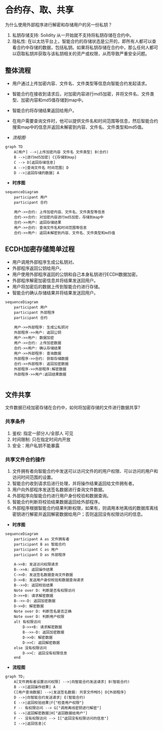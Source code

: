 # 合约存、取、共享

为什么使用外部程序进行解密和存储用户的另一份私钥？

1. 私钥存储支持: Solidity 从一开始就不支持将私钥存储在合约中。
2. 隐私性: 在以太坊平台上，智能合约的存储状态是公开的，即所有人都可以查看合约中存储的数据，包括私钥。如果将私钥存储在合约中，那么任何人都可以窃取私钥并获取与该私钥相关的资产或权限，从而导致严重安全问题。

## 整体流程

- 用户通过上传加密内容、文件名、文件类型等信息向智能合约发起请求。
- 智能合约在接收到请求后，对加密内容进行md5加密，并将文件名、文件类型、加密内容和md5值存储到map中。
- 智能合约将存储结果返回给用户。
- 在用户需要查询文件时，他可以提供文件名和时间范围等信息，然后智能合约搜索map中的信息并返回未解密到内容、文件名、文件类型和md5值。

- **流程图*·*

```mermaid
graph TD
    A[用户] -->|上传加密内容 文件名 文件类型| B(合约)
    B -->|进行md5加密| C{存储到map}
    C --> D[返回存储信息]
    A -->|查询文件名 时间范围| D 
    D -->|返回存储的数据| A
```

- **时序图**

```mermaid
sequenceDiagram
    participant 用户
    participant 合约

    用户->>合约: 上传加密内容、文件名、文件类型等信息
    合约->>合约: 对加密内容进行md5加密，存储到map中
    合约->>用户: 返回存储结果
    用户->>合约: 查询文件名和时间范围等信息
    合约->>用户: 返回未解密到内容、文件名、文件类型和md5值

```

## ECDH加密存储简单过程

- 用户调用外部程序生成公私钥对。
- 外部程序返回公钥给用户。
- 用户使用外部程序返回的公钥和自己本身私钥进行ECDH数据加密。
- 外部程序解密加密信息并将结果发送回用户。
- 用户将加密后的数据上传到智能合约进行存储。
- 智能合约确认存储结果并将结果发送回用户。

```mermaid
sequenceDiagram
    participant 用户
    participant 外部程序
    participant 合约

    用户->>外部程序: 生成公私钥对
    外部程序->>用户: 返回公钥
    用户->>用户: 数据加密
    用户->>合约: 上传加密数据
    合约->>用户: 确认存储结果
    用户->>外部程序: 查询数据
    外部程序->>合约: 获取存储数据
    合约->>外部程序: 返回加密数据
    外部程序->>外部程序:解密数据
    外部程序->>用户:返回结果数据
   
```

## 文件共享

文件数据已经加密存储在合约中，如何将加密存储的文件进行数据共享?

### 共享条件

1. 鉴权: 指定一部分人/全部人 可见
2. 时间限制: 只在指定时间内开放
3. 安全：用户私钥不能暴露

### 共享文件合约操作

1. 文件拥有者向智能合约中发送可以访问文件的的用户权限、可以访问的用户和访问时间范围的设置。
2. 智能合约收到请求后进行处理，并将操作结果返回给文件拥有者。
3. 用户向外部程序发送签名数据进行查询文件数据。
4. 外部程序向智能合约进行用户身份校验和数据查询。
5. 智能合约判断将校验结果数据返回给外部程序。
6. 外部程序根据智能合约结果判断权限，如果有，则调用本地离线的数据库离线密钥进行解密并返回解密数据给用户；否则返回没有权限访问的信息。

- **时序图**

```mermaid
sequenceDiagram
    participant A as 文件拥有者
    participant B as 智能合约
    participant C as 用户
    participant D as 外部程序

    A->>B: 发送访问权限请求
    B-->>A: 返回操作结果
    C->>D: 发送签名数据查询文件数据
    D->>B: 发送用户身份校验和数据查询请求
    B-->>D: 返回校验结果
    Note over D: 判断是否有权限访问
    D->>+B: 请求解密数据
    B-->>-D: 返回加密数据
    D->>D: 解密数据
    Note over D: 判断签名是否正确
    Note over D: 判断用户权限
    alt 有权限访问
        D->>+B: 请求解密数据
        B-->>-D: 返回加密数据
        D->>D: 解密数据
        D->>C: 返回解密数据
    else 没有权限访问
        D->>C: 返回没有权限信息
    end

```

- **流程图**

```mermaid
graph TD;
    A[文件拥有者设置访问权限] -->|向智能合约发送请求| B(智能合约)
    B -->|返回操作结果| A
    C[用户查询数据] -->|发送签名数据: 共享文件MD5| D{外部程序}
    D -->|向智能合约发送请求| E(智能合约)
    E -->|返回校验结果|F{"检查用户权限"}
    F -- 有权限访问 --> G["调用离线密钥进行解密"]
    G -->|返回解密数据|H["返回数据给用户"]
    F -- 没有权限访问 --> I["返回没有权限访问的信息"]
    I -->|返回信息|C

```
